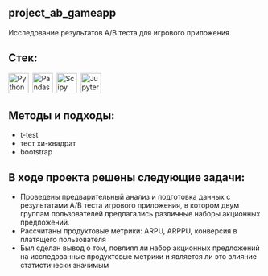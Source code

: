 ## project_ab_gameapp
Исследование результатов А/В теста для игрового приложения

## Cтек:
<img src="https://img.shields.io/badge/python-white?logo=python&style=for-the-badge" title="Python" alt="Python" height="40"/>&nbsp;
<img src="https://img.shields.io/badge/pandas-white?logo=pandas&logoColor=blue&style=for-the-badge" title="Pandas" alt="Pandas" height="40"/>&nbsp;
<img src="https://img.shields.io/badge/Scipy-white?logo=Scipy&logoColor=black&style=for-the-badge" title="Scipy" alt="Scipy" height="40"/>&nbsp;
<img src="https://img.shields.io/badge/Jupyter_notebook-white?logo=Jupyter&style=for-the-badge" title="Jupyter" alt="Jupyter" height="40"/>&nbsp;

## Методы и подходы:
+ t-test
+ тест хи-квадрат
+ bootstrap

## В ходе проекта решены следующие задачи:
+ Проведены предварительный анализ и подготовка данных с результатами A/B теста игрового приложения, в котором двум группам пользователей предлагались различные наборы акционных предложений.
+ Рассчитаны продуктовые метрики: ARPU, ARPPU, конверсия в платящего пользователя
+ Был сделан вывод о том, повлиял ли набор акционных предложений на исследованные продуктовые метрики и является ли это влияние статистически значимым
